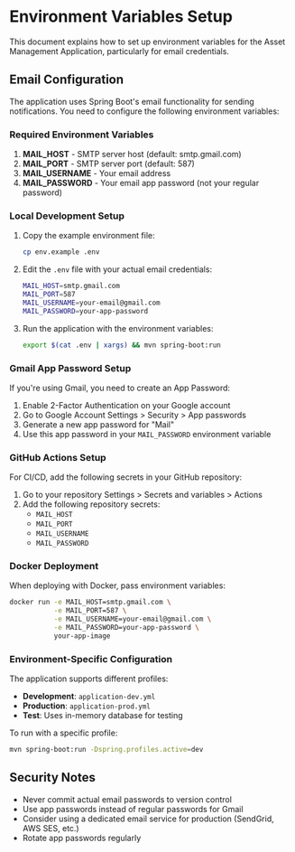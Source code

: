 # Environment Variables Setup

This document explains how to set up environment variables for the Asset Management Application, particularly for email credentials.

## Email Configuration

The application uses Spring Boot's email functionality for sending notifications. You need to configure the following environment variables:

### Required Environment Variables

1. **MAIL_HOST** - SMTP server host (default: smtp.gmail.com)
2. **MAIL_PORT** - SMTP server port (default: 587)
3. **MAIL_USERNAME** - Your email address
4. **MAIL_PASSWORD** - Your email app password (not your regular password)

### Local Development Setup

1. Copy the example environment file:
   ```bash
   cp env.example .env
   ```

2. Edit the `.env` file with your actual email credentials:
   ```bash
   MAIL_HOST=smtp.gmail.com
   MAIL_PORT=587
   MAIL_USERNAME=your-email@gmail.com
   MAIL_PASSWORD=your-app-password
   ```

3. Run the application with the environment variables:
   ```bash
   export $(cat .env | xargs) && mvn spring-boot:run
   ```

### Gmail App Password Setup

If you're using Gmail, you need to create an App Password:

1. Enable 2-Factor Authentication on your Google account
2. Go to Google Account Settings > Security > App passwords
3. Generate a new app password for "Mail"
4. Use this app password in your `MAIL_PASSWORD` environment variable

### GitHub Actions Setup

For CI/CD, add the following secrets in your GitHub repository:

1. Go to your repository Settings > Secrets and variables > Actions
2. Add the following repository secrets:
   - `MAIL_HOST`
   - `MAIL_PORT`
   - `MAIL_USERNAME`
   - `MAIL_PASSWORD`

### Docker Deployment

When deploying with Docker, pass environment variables:

```bash
docker run -e MAIL_HOST=smtp.gmail.com \
           -e MAIL_PORT=587 \
           -e MAIL_USERNAME=your-email@gmail.com \
           -e MAIL_PASSWORD=your-app-password \
           your-app-image
```

### Environment-Specific Configuration

The application supports different profiles:

- **Development**: `application-dev.yml`
- **Production**: `application-prod.yml`
- **Test**: Uses in-memory database for testing

To run with a specific profile:
```bash
mvn spring-boot:run -Dspring.profiles.active=dev
```

## Security Notes

- Never commit actual email passwords to version control
- Use app passwords instead of regular passwords for Gmail
- Consider using a dedicated email service for production (SendGrid, AWS SES, etc.)
- Rotate app passwords regularly 